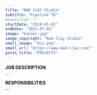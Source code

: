 ```yaml
---
title: "BAD CLAY Studio"
subtitle: "Pipeline TD"
#subtitle2: ""
startDate: "2019-05-01"
endDate: "2023-07-01"
image: "banner.jpg"
image_copyright: "Bad Clay Studio"
small_image: "bcs.png"
small_url: "https://www.bad-clay.com/"
posts_title: "PROJECTS"
---
```


<b>JOB DESCRIPTION</b><br>
...

<b>RESPONSIBILITIES</b><br>
...
